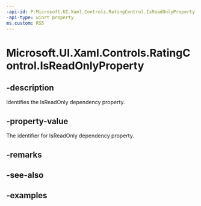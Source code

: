 ```yaml
---
-api-id: P:Microsoft.UI.Xaml.Controls.RatingControl.IsReadOnlyProperty
-api-type: winrt property
ms.custom: RS5
---
```

<!-- Property syntax.
public DependencyProperty IsReadOnlyProperty { get; }
-->

# Microsoft.UI.Xaml.Controls.RatingControl.IsReadOnlyProperty


## -description

Identifies the IsReadOnly dependency property.


## -property-value

The identifier for IsReadOnly dependency property.


## -remarks


## -see-also


## -examples


